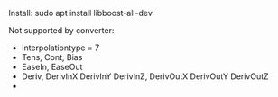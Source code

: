 
Install:
sudo apt install libboost-all-dev 


Not supported by converter:

* interpolationtype = 7
* Tens, Cont, Bias
* EaseIn, EaseOut
* Deriv, DerivInX DerivInY DerivInZ, DerivOutX DerivOutY DerivOutZ
* 